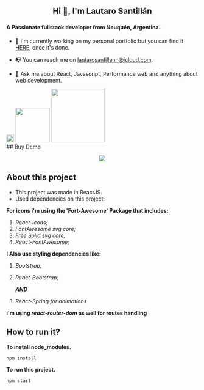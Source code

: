 ## <p align="center">Hi 👋, I'm Lautaro Santillán</p>

#### 		A Passionate fullstack developer from Neuquén, Argentina.	

- 🔭 I'm currently working on my personal portfolio but you can find it [HERE](https://www.lautarosantillan.com), once it's done.

- 📭 You can reach me on lautarosantillann@icloud.com.

- 💬 Ask me about React, Javascript, Performance web and anything about web development.
<div>
      <img src="https://i.imgur.com/qANYJqe.png" width="20px" />
      <img src="C:\Users\User\Desktop\js.png" style="width: 90px">
      <img src="C:\Users\User\Desktop\html.jpg" style="width: 140px">
 </div>
 ## Buy Demo
 <p align="center">
 <img src="https://media.giphy.com/media/GbX29sdlUX9YZvaOu7/giphy.gif?cid=790b7611b9528df8a239eced110ac21a21335b1d34b2f5fa&rid=giphy.gif&ct=g" width="auto" height="auto"/>
     </p>

 
 ## About this project
- This project was made in ReactJS.
- Used dependencies on this project:

**For icons i'm using the 'Fort-Awesome' Package that includes:** 

1.  *React-Icons;*
2. *FontAwesome svg core;*
3. *Free Solid svg core;*
4. *React-FontAwesome;*

**I Also use styling dependencies like:**

1. *Bootstrap;*

2. *React-Bootstrap;* 

   ***AND***

3. *React-Spring for animations* 

**i'm using *react-router-dom* as well for routes handling**

## How to run it?

**To install node_modules.**

```react
npm install
```

**To run this project.**

```react
npm start
```
